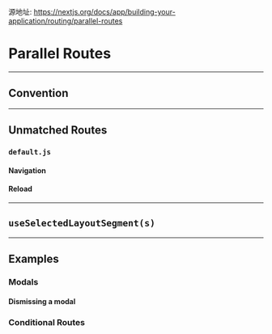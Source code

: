源地址: https://nextjs.org/docs/app/building-your-application/routing/parallel-routes

# Parallel Routes

---

## Convention

---

## Unmatched Routes

### `default.js`

#### Navigation

#### Reload

---

## `useSelectedLayoutSegment(s)`

---

## Examples

### Modals

#### Dismissing a modal

### Conditional Routes
